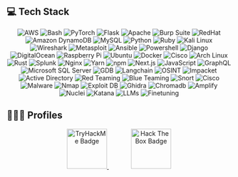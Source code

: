 ## 💻 Tech Stack

<p align="center">
  <img src="https://img.shields.io/badge/AWS-232F3E?style=for-the-badge&logo=amazon-aws&logoColor=white" alt="AWS">
  <img src="https://img.shields.io/badge/Bash-4EAA25?style=for-the-badge&logo=gnubash&logoColor=white" alt="Bash">
  <img src="https://img.shields.io/badge/PyTorch-EE4C2C?style=for-the-badge&logo=pytorch&logoColor=white" alt="PyTorch">
  <img src="https://img.shields.io/badge/Flask-000000?style=for-the-badge&logo=flask&logoColor=white" alt="Flask">
  <img src="https://img.shields.io/badge/Apache-D22128?style=for-the-badge&logo=apache&logoColor=white" alt="Apache">
  <img src="https://img.shields.io/badge/Burp%20Suite-FF7A00?style=for-the-badge&logo=burp-suite&logoColor=white" alt="Burp Suite">
  <img src="https://img.shields.io/badge/RedHat-EE0000?style=for-the-badge&logo=redhat&logoColor=white" alt="RedHat">
  <img src="https://img.shields.io/badge/Amazon%20DynamoDB-4053D6?style=for-the-badge&logo=amazon-dynamodb&logoColor=white" alt="Amazon DynamoDB">
  <img src="https://img.shields.io/badge/MySQL-4479A1?style=for-the-badge&logo=mysql&logoColor=white" alt="MySQL">
  <img src="https://img.shields.io/badge/Python-3776AB?style=for-the-badge&logo=python&logoColor=white" alt="Python">
  <img src="https://img.shields.io/badge/Ruby-CC342D?style=for-the-badge&logo=ruby&logoColor=white" alt="Ruby">
  <img src="https://img.shields.io/badge/Kali%20Linux-557C94?style=for-the-badge&logo=kalilinux&logoColor=white" alt="Kali Linux">
  <img src="https://img.shields.io/badge/Wireshark-1679A7?style=for-the-badge&logo=wireshark&logoColor=white" alt="Wireshark">
  <img src="https://img.shields.io/badge/Metasploit-ED1C24?style=for-the-badge&logo=metasploit&logoColor=white" alt="Metasploit">
  <img src="https://img.shields.io/badge/Ansible-EE0000?style=for-the-badge&logo=ansible&logoColor=white" alt="Ansible">
  <img src="https://img.shields.io/badge/Powershell-5391FE?style=for-the-badge&logo=powershell&logoColor=white" alt="Powershell">
  <img src="https://img.shields.io/badge/Django-092E20?style=for-the-badge&logo=django&logoColor=white" alt="Django">
  <img src="https://img.shields.io/badge/DigitalOcean-0080FF?style=for-the-badge&logo=digitalocean&logoColor=white" alt="DigitalOcean">
  <img src="https://img.shields.io/badge/Raspberry%20Pi-A22846?style=for-the-badge&logo=raspberry-pi&logoColor=white" alt="Raspberry Pi">
  <img src="https://img.shields.io/badge/Ubuntu-E95420?style=for-the-badge&logo=ubuntu&logoColor=white" alt="Ubuntu">
  <img src="https://img.shields.io/badge/Docker-2496ED?style=for-the-badge&logo=docker&logoColor=white" alt="Docker">
  <img src="https://img.shields.io/badge/Cisco-1BA0D7?style=for-the-badge&logo=cisco&logoColor=white" alt="Cisco">
  <img src="https://img.shields.io/badge/Arch%20Linux-1793D1?style=for-the-badge&logo=arch-linux&logoColor=white" alt="Arch Linux">
  <img src="https://img.shields.io/badge/Rust-000000?style=for-the-badge&logo=rust&logoColor=white" alt="Rust">
  <img src="https://img.shields.io/badge/Splunk-000000?style=for-the-badge&logo=splunk&logoColor=white" alt="Splunk">
  <img src="https://img.shields.io/badge/Nginx-009639?style=for-the-badge&logo=nginx&logoColor=white" alt="Nginx">
  <img src="https://img.shields.io/badge/Yarn-2C8EBB?style=for-the-badge&logo=yarn&logoColor=white" alt="Yarn">
  <img src="https://img.shields.io/badge/npm-CB3837?style=for-the-badge&logo=npm&logoColor=white" alt="npm">
  <img src="https://img.shields.io/badge/Next.js-000000?style=for-the-badge&logo=next.js&logoColor=white" alt="Next.js">
  <img src="https://img.shields.io/badge/JavaScript-F7DF1E?style=for-the-badge&logo=javascript&logoColor=black" alt="JavaScript">
  <img src="https://img.shields.io/badge/GraphQL-E10098?style=for-the-badge&logo=graphql&logoColor=white" alt="GraphQL">
  <img src="https://img.shields.io/badge/Microsoft%20SQL%20Server-CC2927?style=for-the-badge&logo=microsoft-sql-server&logoColor=white" alt="Microsoft SQL Server">
  <img src="https://img.shields.io/badge/GDB-5870CB?style=for-the-badge&logo=gdb&logoColor=white" alt="GDB">
  <img src="https://img.shields.io/badge/Langchain-004080?style=for-the-badge&logo=langchain&logoColor=white" alt="Langchain">
  <img src="https://img.shields.io/badge/OSINT-000000?style=for-the-badge&logo=osint&logoColor=white" alt="OSINT">
  <img src="https://img.shields.io/badge/Impacket-555555?style=for-the-badge&logo=impacket&logoColor=white" alt="Impacket">
  <img src="https://img.shields.io/badge/Active%20Directory-3333FF?style=for-the-badge&logo=active-directory&logoColor=white" alt="Active Directory">
  <img src="https://img.shields.io/badge/Red%20Teaming-FF0000?style=for-the-badge&logo=red-teaming&logoColor=white" alt="Red Teaming">
  <img src="https://img.shields.io/badge/Blue%20Teaming-0000FF?style=for-the-badge&logo=blue-teaming&logoColor=white" alt="Blue Teaming">
  <img src="https://img.shields.io/badge/Snort-FF0000?style=for-the-badge&logo=snort&logoColor=white" alt="Snort">
  <img src="https://img.shields.io/badge/Cisco-1BA0D7?style=for-the-badge&logo=cisco&logoColor=white" alt="Cisco">
  <img src="https://img.shields.io/badge/Malware-FF0000?style=for-the-badge&logo=malware&logoColor=white" alt="Malware">
  <img src="https://img.shields.io/badge/Nmap-0078D4?style=for-the-badge&logo=nmap&logoColor=white" alt="Nmap">
  <img src="https://img.shields.io/badge/Exploit%20DB-6DB33F?style=for-the-badge&logo=exploit-db&logoColor=white" alt="Exploit DB">
  <img src="https://img.shields.io/badge/Ghidra-FF0000?style=for-the-badge&logo=ghidra&logoColor=white" alt="Ghidra">
  <img src="https://img.shields.io/badge/Chromadb-000000?style=for-the-badge&logo=chromadb&logoColor=white" alt="Chromadb">
  <img src="https://img.shields.io/badge/Amplify-FF9900?style=for-the-badge&logo=amplify&logoColor=white" alt="Amplify">
  <img src="https://img.shields.io/badge/Nuclei-3333FF?style=for-the-badge&logo=nuclei&logoColor=white" alt="Nuclei">
  <img src="https://img.shields.io/badge/Katana-00BFFF?style=for-the-badge&logo=katana&logoColor=white" alt="Katana">
  <img src="https://img.shields.io/badge/LLMs-3333FF?style=for-the-badge&logo=llms&logoColor=white" alt="LLMs">
  <img src="https://img.shields.io/badge/Finetuning-000000?style=for-the-badge&logo=finetuning&logoColor=white" alt="Finetuning">
</p>

## 🕵🏻‍♂️ Profiles

<p align="center">
  <a href="https://tryhackme.com/p/cxrsedsxnset" style="margin-right: 25px;">
    <img src="https://tryhackme-badges.s3.amazonaws.com/cxrsedsxnset.png" alt="TryHackMe Badge" height="90">
  </a>
  
  <a href="https://app.hackthebox.com/profile/1278607" style="margin-left: 25px;">
    <img src="https://www.hackthebox.com/badge/image/1278607" alt="Hack The Box Badge" height="90">
  </a>
</p>
